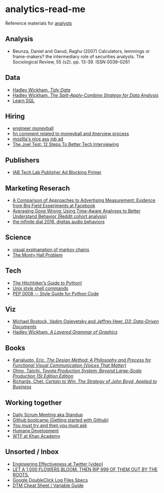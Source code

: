 # analytics-read-me

Reference materials for [analysts](https://medium.com/@vndrewlee/the-analyst-s-oath-9ea7a56eb266#.9006zgybh)

## Analysis
- Beunza, Daniel and Garud, Raghu (2007) Calculators, lemmings or frame-makers? the intermediary role of securities analysts. The Sociological Review, 55 (s2). pp. 13-39. ISSN 0038-0261

## Data
- [Hadley Wickham. *Tidy Data*](https://www.jstatsoft.org/article/view/v059i10)
- [Hadley Wickham. *The Split-Apply-Combine Strategy for Data Analysis*](https://www.jstatsoft.org/article/view/v040i01/v40i01.pdf)
- [Learn SQL](http://sqlbolt.com/)

## Hiring

- [engineer moneyball](http://danluu.com/programmer-moneyball/)
- [hn comment related to moneyball and itnerview process](https://news.ycombinator.com/item?id=7260087)
- [mozilla's nice ass job ad](https://medium.com/come-in-we-re-hiring/mozilla-s-nearly-flawless-job-ad-and-why-5b11b3e0489#.o1msxs1t8)
- [The Joel Test: 12 Steps To Better Tech Interviewing](https://gist.github.com/tqbf/f5942926d90d998b0858)

## Publishers

- [IAB Tech Lab Publisher Ad Blocking Primer](http://www.iab.com/wp-content/uploads/2016/03/IABTechLab_Publisher_AdBlocking_Primer.pdf)

## Marketing Reserach

- [A Comparison of Approaches to Advertising Measurement: Evidence from Big Field Experiments at Facebook](http://www.kellogg.northwestern.edu/faculty/gordon_b/files/kellogg_fb_whitepaper.pdf)
- [Averaging Gone Wrong: Using Time-Aware Analyses to Better Understand Behavior (Reddit cohort analysis)](http://arxiv.org/pdf/1603.07025v1.pdf)
- [the infinite dial 2016, digitas audio behaviors](http://www.edisonresearch.com/the-infinite-dial-2016/)

## Science

- [visual explnanation of markov chains](http://setosa.io/blog/2014/07/26/markov-chains/)
- [The Monty Hall Problem](http://blog.vctr.me/monty-hall/)

## Tech

- [The Hitchhiker’s Guide to Python!](http://docs.python-guide.org/en/latest/)
- [Unix style shell commands](http://linuxcommand.org/)
- [PEP 0008 -- Style Guide for Python Code](https://www.python.org/dev/peps/pep-0008/)

## Viz
- [Michael Bostock, Vadim Ogievetsky and Jeffrey Heer. *D3: Data-Driven Documents*](http://vis.stanford.edu/files/2011-D3-InfoVis.pdf)
- [Hadley Wickham. *A Layered Grammar of Graphics*](http://byrneslab.net/classes/biol607/readings/wickham_layered-grammar.pdf)

## Books

- [Karjaluoto, Eric. *The Design Method: A Philosophy and Process for Functional Visual Communication (Voices That Matter)*](http://www.amazon.com/Design-Method-Philosophy-Functional-Communication/dp/0321928849/)
- [Ohno, Taiichi. *Toyota Production System: Beyond Large-Scale Production 1St Edition Edition*](http://www.amazon.com/Toyota-Production-System-Beyond-Large-Scale/dp/0915299143/)
- [Richards, Chet. *Certain to Win: The Strategy of John Boyd, Applied to Business*](http://www.amazon.com/Certain-Win-Strategy-Applied-Business/dp/1413453767/)

## Working together

- [Daily Scrum Meeting aka Standup](https://www.mountaingoatsoftware.com/agile/scrum/daily-scrum)
- [Github bootcamp (Getting started with Github)](https://help.github.com/categories/bootcamp/)
- [You must try and then you must ask](https://blogs.akamai.com/2013/10/you-must-try-and-then-you-must-ask.html)
- [Humane Development](https://ernie.io/2014/12/17/humane-development/)
- [WTF at Khan Academy](https://medium.com/@mroth/wtf-just-happened-at-khan-academy-a840612930b#.lluagk8rt)

## Unsorted / Inbox
- [Engineering Effectiveness at Twitter [video]](https://www.youtube.com/watch?v=8IyXcLFO9ns&feature=youtu.be)
- [LET A 1,000 FLOWERS BLOOM. THEN RIP 999 OF THEM OUT BY THE ROOTS.](http://www.gigamonkeys.com/flowers/)
- [Google DoubleClick Log Files Specs](http://cl.ly/1v3n081k0j1m/2013_dcm_dt_files.pdf)
- [DTM Cheat Sheet / Variable Guide](http://jimalytics.com/tag-management/dynamic-tag-manager-dtm-cheat-sheet/)
